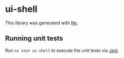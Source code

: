 # ui-shell

This library was generated with [Nx](https://nx.dev).

## Running unit tests

Run `nx test ui-shell` to execute the unit tests via [Jest](https://jestjs.io).
